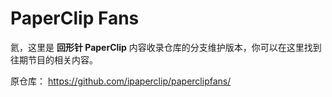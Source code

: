 # PaperClip Fans

氦，这里是 **回形针 PaperClip** 内容收录仓库的分支维护版本，你可以在这里找到往期节目的相关内容。

原仓库： https://github.com/ipaperclip/paperclipfans/